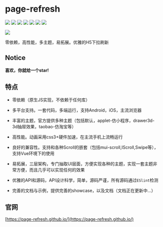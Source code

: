 # page-refresh

[![](https://img.shields.io/badge/codestyle-eslint-brightgreen.svg)](https://eslint.org/)
[![](https://img.shields.io/circleci/project/page-refresh/page-refresh/master.svg)](https://circleci.com/gh/page-refresh/page-refresh/tree/master)
[![](https://img.shields.io/codecov/c/github/page-refresh/page-refresh/master.svg)](https://codecov.io/github/page-refresh/page-refresh?branch=master)
[![](https://img.shields.io/npm/dm/page-refresh.svg)](https://www.npmjs.com/package/page-refresh)
[![](https://img.shields.io/npm/v/page-refresh.svg)](https://www.npmjs.com/package/page-refresh)
[![](https://img.shields.io/npm/l/page-refresh.svg)](https://www.npmjs.com/package/page-refresh)
[![](https://img.shields.io/gitter/room/nwjs/nw.js.svg)](https://gitter.im/minirefreshjs/page-refresh)

[![](https://saucelabs.com/browser-matrix/minirefreshs.svg)](https://saucelabs.com/beta/builds/62749d602ec849809265f00ba5259eae)

零依赖，高性能，多主题，易拓展。优雅的H5下拉刷新

## Notice

__喜欢，你就给一个star!__

## 特点

- 零依赖（原生JS实现，不依赖于任何库）

- 多平台支持。一套代码，多端运行，支持Android，iOS，主流浏览器

- 丰富的主题，官方提供多种主题（包括默认，applet-仿小程序，drawer3d-3d抽屉效果，taobao-仿淘宝等）

- 高性能。动画采用css3+硬件加速，在主流手机上流畅运行

- 良好的兼容性。支持和各种Scroll的嵌套（包括mui-scroll,IScroll,Swipe等），支持Vue环境下的使用

- 易拓展，三层架构，专门抽取UI层面，方便实现各种的主题，实现一套主题非常方便，而且几乎可以实现任何的效果

- 优雅的API和源码，API设计科学，简单，源码严谨，所有源码通过`ESlint`检测

- 完善的文档与示例，提供完善的showcase，以及文档（文档正在更新中...）

## 官网

[https://page-refresh.github.io/](https://page-refresh.github.io/)
